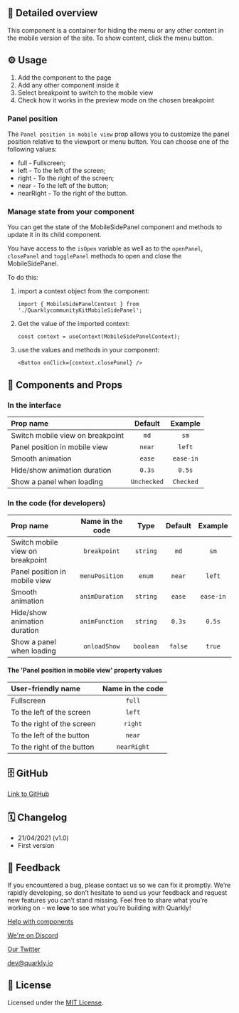 ## 📖 Detailed overview

This component is a container for hiding the menu or any other content in the mobile version of the site. To show content, click the menu button.

## ⚙️ Usage

1.  Add the component to the page
2.  Add any other component inside it
3.  Select breakpoint to switch to the mobile view
4.  Check how it works in the preview mode on the chosen breakpoint

### Panel position

The `Panel position in mobile view` prop allows you to customize the panel position relative to the viewport or menu button. You can choose one of the following values:

-   full - Fullscreen;
-   left - To the left of the screen;
-   right - To the right of the screen;
-   near - To the left of the button;
-   nearRight - To the right of the button.

### Manage state from your component

You can get the state of the MobileSidePanel component and methods to update it in its child component.

You have access to the `isOpen` variable as well as to the `openPanel`, `closePanel` and `togglePanel` methods to open and close the MobileSidePanel.

To do this:

1. import a context object from the component:

    `import { MobileSidePanelContext } from './QuarklycommunityKitMobileSidePanel';`

2. Get the value of the imported context:

    `const context = useContext(MobileSidePanelContext);`

3. use the values and methods in your component:

    `<Button onClick={context.closePanel} />`

## 🧩 Components and Props

### In the interface

| Prop name                        |   Default   |  Example  |
| :------------------------------- | :---------: | :-------: |
| Switch mobile view on breakpoint |    `md`     |   `sm`    |
| Panel position in mobile view    |   `near`    |  `left`   |
| Smooth animation                 |   `ease`    | `ease-in` |
| Hide/show animation duration     |   `0.3s`    |  `0.5s`   |
| Show a panel when loading        | `Unchecked` | `Checked` |

### In the code (for developers)

| Prop name                        | Name in the code |   Type    | Default |  Example  |
| :------------------------------- | :--------------: | :-------: | :-----: | :-------: |
| Switch mobile view on breakpoint |   `breakpoint`   | `string`  |  `md`   |   `sm`    |
| Panel position in mobile view    |  `menuPosition`  |  `enum`   | `near`  |  `left`   |
| Smooth animation                 |  `animDuration`  | `string`  | `ease`  | `ease-in` |
| Hide/show animation duration     |  `animFunction`  | `string`  | `0.3s`  |  `0.5s`   |
| Show a panel when loading        |   `onloadShow`   | `boolean` | `false` |  `true`   |

#### The 'Panel position in mobile view' property values

| User-friendly name         | Name in the code |
| :------------------------- | :--------------: |
| Fullscreen                 |      `full`      |
| To the left of the screen  |      `left`      |
| To the right of the screen |     `right`      |
| To the left of the button  |      `near`      |
| To the right of the button |   `nearRight`    |

## 🗄 GitHub

[Link to GitHub](https://github.com/quarkly/community-kit/tree/master/src/MobileSidePanel)

## 🗓 Changelog

-   21/04/2021 (v1.0)
-   First version

## 📮 Feedback

If you encountered a bug, please contact us so we can fix it promptly. We’re rapidly developing, so don’t hesitate to send us your feedback and request new features you can’t stand missing. Feel free to share what you’re working on - we **love** to see what you’re building with Quarkly!

[Help with components](https://community.quarkly.io/c/requests/11)

[We're on Discord](https://discord.gg/SuF9vCMJGW)

[Our Twitter](https://twitter.com/quarklyapp)

[dev@quarkly.io](mailto:dev@quarkly.io)

## 📝 License

Licensed under the [MIT License](https://raw.githubusercontent.com/quarkly/community-kit/master/LICENSE).
